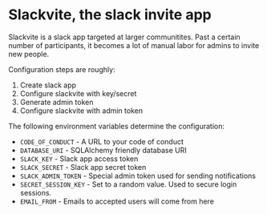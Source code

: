 # Slackvite, the slack invite app

Slackvite is a slack app targeted at larger communitites. Past a certain number
of participants, it becomes a lot of manual labor for admins to invite new
people.

Configuration steps are roughly:

1. Create slack app
2. Configure slackvite with key/secret
3. Generate admin token
4. Configure slackvite with admin token

The following environment variables determine the configuration:

* ``CODE_OF_CONDUCT`` - A URL to your code of conduct
* ``DATABASE_URI`` - SQLAlchemy friendly database URI
* ``SLACK_KEY`` - Slack app access token
* ``SLACK_SECRET`` - Slack app secret token
* ``SLACK_ADMIN_TOKEN`` - Special admin token used for sending notifications
* ``SECRET_SESSION_KEY`` - Set to a random value. Used to secure login sessions.
* ``EMAIL_FROM`` - Emails to accepted users will come from here
